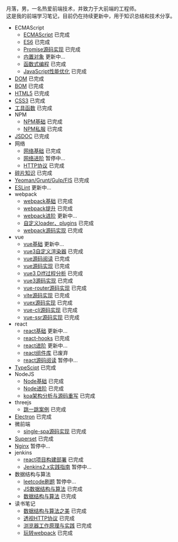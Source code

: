 月落，男，一名热爱前端技术，并致力于大前端的工程师。 <br />
这是我的前端学习笔记，目前仍在持续更新中，用于知识总结和技术分享。

* ECMAScript
  + [ECMAScript](https://git.yueluo.club/heora/notes/src/master/ecmascript/base) 已完成
  + [ES6](https://git.yueluo.club/heora/notes/src/master/ecmascript/es6) 已完成
  + [Promise源码实现](https://git.yueluo.club/heora/notes/src/master/ecmascript/promise) 已完成
  + [内置对象](https://git.yueluo.club/heora/notes/src/master/ecmascript/Built_in_objects) 更新中...
  + [函数式编程](https://git.yueluo.club/heora/notes/src/master/ecmascript/functional) 已完成
  + [JavaScript性能优化](https://git.yueluo.club/heora/notes/src/master/ecmascript/optimize) 已完成
* [DOM](https://git.yueluo.club/heora/notes/src/master/dom) 已完成
* [BOM](https://git.yueluo.club/heora/notes/src/master/bom) 已完成
* [HTML5](https://git.yueluo.club/heora/notes/src/master/html5/base) 已完成
* [CSS3](https://git.yueluo.club/heora/notes/src/master/css3) 已完成
* [工具函数](https://git.yueluo.club/heora/notes/src/master/utils) 已完成
* NPM
  + [NPM基础](https://git.yueluo.club/heora/notes/src/master/npm/base) 已完成
  + [NPM私服](https://git.yueluo.club/heora/notes/src/master/npm/repos) 已完成
* [JSDOC](https://git.yueluo.club/heora/notes/src/master/doc) 已完成
* 网络
  + [网络基础](https://git.yueluo.club/heora/notes/src/master/network/base) 已完成
  + [网络进阶](https://git.yueluo.club/heora/notes/src/master/network/plus) 暂停中...
  + [HTTP协议](https://www.yuque.com/yyne87/mw1l9v) 已完成
* [碎片知识](https://git.yueluo.club/heora/notes/src/master/fragment) 已完成
* [Yeoman/Grunt/Gulp/FIS](https://git.yueluo.club/heora/notes/src/master/engineering) 已完成
* [ESLint](https://git.yueluo.club/heora/notes/src/master/eslint) 更新中...
* webpack
  * [webpack基础](https://git.yueluo.club/heora/notes/src/master/webpack/webpack) 已完成
  * [webpack提升](https://git.yueluo.club/heora/notes/src/master/webpack/webpack_tencent) 已完成
  * [webpack进阶](https://git.yueluo.club/heora/notes/src/master/webpack/webpack_plus) 更新中...
  * [自定义loader、plugins](https://git.yueluo.club/heora/notes/src/master/webpack/webpack_write) 已完成
  * [webpack源码实现](https://git.yueluo.club/heora/notes/src/master/webpack/webpack_write) 已完成
* vue
  + [vue基础](https://git.yueluo.club/heora/notes/src/master/vue/vue_base) 更新中...
  + [vue3自定义渲染器](https://git.yueluo.club/heora/notes/src/master/vue/vue3_renderer) 已完成
  + [vue源码阅读](https://git.yueluo.club/heora/notes/src/master/vue/vue_source) 已完成
  + [vue源码实现](https://git.yueluo.club/heora/notes/src/master/vue/vue_source_design) 已完成
  + [vue3 Diff过程分析](https://git.yueluo.club/heora/notes/src/master/vue/vue3_diff) 已完成
  + [vue3源码实现](https://git.yueluo.club/heora/notes/src/master/vue/vue3_source) 已完成
  + [vue-router源码实现](https://git.yueluo.club/heora/notes/src/master/vue/vue_router) 已完成
  + [vite源码实现](https://git.yueluo.club/heora/notes/src/master/vue/vue_vite) 已完成
  + [vuex源码实现](https://git.yueluo.club/heora/notes/src/master/vue/vuex) 已完成
  + [vue-cli源码实现](https://git.yueluo.club/heora/notes/src/master/vue/vue_cli) 已完成
  + [vue-ssr源码实现](https://git.yueluo.club/heora/notes/src/master/vue/vue_ssr) 已完成
* react
  + [react基础](https://git.yueluo.club/heora/notes/src/master/react/react_base) 更新中...
  + [react-hooks](https://git.yueluo.club/heora/notes/src/master/react/react_hooks) 已完成
  + [react进阶](https://git.yueluo.club/heora/notes/src/master/react/react_plus) 更新中...
  + [react组件库](https://git.yueluo.club/heora/notes/src/master/react/react_components) 已废弃
  + [react源码阅读](https://git.yueluo.club/heora/notes/src/master/react/react_source) 暂停中...
* [TypeScipt](https://git.yueluo.club/heora/notes/src/master/typescript) 已完成
* NodeJS
  + [Node基础](https://git.yueluo.club/heora/notes/src/master/node/base) 已完成
  + [Node进阶](https://git.yueluo.club/heora/notes/src/master/node/plus) 已完成
  + [koa架构分析与源码重写](https://git.yueluo.club/heora/notes/src/master/node/koa) 已完成
* threejs
  + [跳一跳案例](https://git.yueluo.club/heora/notes/src/master/three.js/jump) 已完成
* [Electron](https://git.yueluo.club/heora/notes/src/master/electron) 已完成
* 微前端
  + [single-spa源码实现](https://git.yueluo.club/heora/notes/src/master/micro_frontends) 已完成
* [Superset](https://git.yueluo.club/heora/notes/src/master/superset) 已完成
* [Nginx](https://git.yueluo.club/heora/notes/src/master/nginx) 暂停中...
* jenkins
  + [react项目构建部署](https://git.yueluo.club/heora/notes/src/master/jenkins/practice) 已完成
  + [Jenkins2.x实践指南](https://git.yueluo.club/heora/notes/src/master/jenkins/jenkins2.x) 暂停中...
* 数据结构与算法
  + [leetcode刷题](https://git.yueluo.club/heora/notes/src/master/leetcode) 暂停中...
  + [JS数据结构与算法](https://git.yueluo.club/heora/notes/src/master/algorithm) 已完成
  + [数据结构与算法](https://git.yueluo.club/heora/notes/src/master/algorithm_google) 已完成
* 读书笔记
  + [数据结构与算法之美](https://www.yuque.com/yyne87/lcqfte) 已完成
  + [透视HTTP协议](https://www.yuque.com/yyne87/mw1l9v) 已完成
  + [浏览器工作原理与实践](https://www.yuque.com/yyne87/wwaov6) 已完成
  + [玩转webpack](https://www.yuque.com/yyne87/bx73hd) 已完成